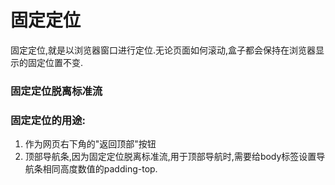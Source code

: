 # 固定定位

固定定位,就是以浏览器窗口进行定位.无论页面如何滚动,盒子都会保持在浏览器显示的固定位置不变.

### 固定定位脱离标准流

### 固定定位的用途:

1. 作为网页右下角的"返回顶部"按钮
2. 顶部导航条,因为固定定位脱离标准流,用于顶部导航时,需要给body标签设置导航条相同高度数值的padding-top.